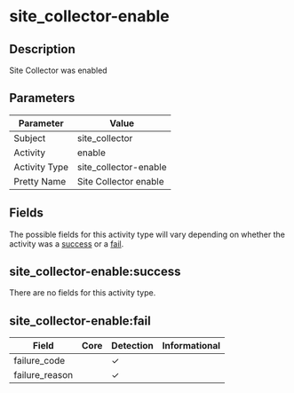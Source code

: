 site_collector-enable
=====================

Description
-----------
Site Collector was enabled

Parameters
----------
| Parameter     | Value                 |
| ------------- | --------------------- |
| Subject       | site_collector        |
| Activity      | enable                |
| Activity Type | site_collector-enable |
| Pretty Name   | Site Collector enable |


Fields
------

The possible fields for this activity type will vary depending on whether the activity was a [success](#site_collector-enablesuccess) or a [fail](#site_collector-enablefail).


site_collector-enable:success
-----------------------------

There are no fields for this activity type.


site_collector-enable:fail
--------------------------

| Field          | Core | Detection | Informational |
| -------------- | ---- | --------- | ------------- |
| failure_code   |      | &#10003;  |               |
| failure_reason |      | &#10003;  |               |